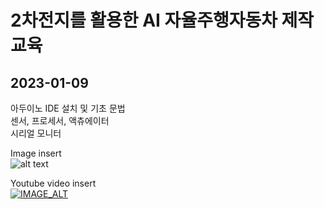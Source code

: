 # 2차전지를 활용한 AI 자율주행자동차 제작 교육

## 2023-01-09
아두이노 IDE 설치 및 기초 문법\
센서, 프로세서, 액츄에이터\
시리얼 모니터

Image insert\
![alt text](https://upload.wikimedia.org/wikipedia/commons/thumb/b/b6/Image_created_with_a_mobile_phone.png/330px-Image_created_with_a_mobile_phone.png)

Youtube video insert\
[![IMAGE_ALT](https://i.ytimg.com/an_webp/yxsoE3jO8HM/mqdefault_6s.webp?du=3000&sqp=CM3z7Z0G&rs=AOn4CLBBrbE37D9q6yDR8tSGiZX6ox_t2w)](https://www.youtube.com/watch?v=yxsoE3jO8HM)

